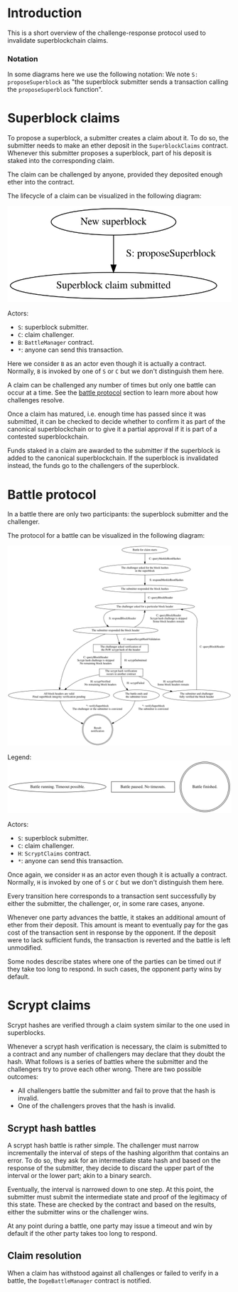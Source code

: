 # Introduction

This is a short overview of the challenge-response protocol used to invalidate superblockchain claims.

### Notation

In some diagrams here we use the following notation:
We note `S: proposeSuperblock` as "the superblock submitter sends a transaction calling the `proposeSuperblock` function".

# Superblock claims

To propose a superblock, a submitter creates a claim about it. To do so, the submitter needs to make an ether deposit in the `SuperblockClaims` contract. Whenever this submitter proposes a superblock, part of his deposit is staked into the corresponding claim.

The claim can be challenged by anyone, provided they deposited enough ether into the contract.

The lifecycle of a claim can be visualized in the following diagram:

![Superblock claim](./superblock-claims.svg)

Actors:
- `S`: superblock submitter.
- `C`: claim challenger.
- `B`: `BattleManager` contract.
- `*`: anyone can send this transaction.

Here we consider `B` as an actor even though it is actually a contract. Normally, `B` is invoked by one of `S` or `C` but we don't distinguish them here.

A claim can be challenged any number of times but only one battle can occur at a time. See the [battle protocol](#battle-protocol) section to learn more about how challenges resolve.

Once a claim has matured, i.e. enough time has passed since it was submitted, it can be checked to decide whether to confirm it as part of the canonical superblockchain or to give it a partial approval if it is part of a contested superblockchain.

Funds staked in a claim are awarded to the submitter if the superblock is added to the canonical superblockchain. If the superblock is invalidated instead, the funds go to the challengers of the superblock.

# Battle protocol

In a battle there are only two participants: the superblock submitter and the challenger.

The protocol for a battle can be visualized in the following diagram:

![Battle protocol](./battle-states.svg)

Legend:
![Battle protocol legend for nodes](./battle-states-legend.svg)

Actors:
- `S`: superblock submitter.
- `C`: claim challenger.
- `H`: `ScryptClaims` contract.
- `*`: anyone can send this transaction.

Once again, we consider `H` as an actor even though it is actually a contract. Normally, `H` is invoked by one of `S` or `C` but we don't distinguish them here.

Every transition here corresponds to a transaction sent successfully by either the submitter, the challenger, or, in some rare cases, anyone.

Whenever one party advances the battle, it stakes an additional amount of ether from their deposit. This amount is meant to eventually pay for the gas cost of the transaction sent in response by the opponent. If the deposit were to lack sufficient funds, the transaction is reverted and the battle is left unmodified.

Some nodes describe states where one of the parties can be timed out if they take too long to respond. In such cases, the opponent party wins by default.


# Scrypt claims

Scrypt hashes are verified through a claim system similar to the one used in superblocks.

Whenever a scrypt hash verification is necessary, the claim is submitted to a contract and any number of challengers may declare that they doubt the hash. What follows is a series of battles where the submitter and the challengers try to prove each other wrong. There are two possible outcomes:
- All challengers battle the submitter and fail to prove that the hash is invalid.
- One of the challengers proves that the hash is invalid.

## Scrypt hash battles

A scrypt hash battle is rather simple. The challenger must narrow incrementally the interval of steps of the hashing algorithm that contains an error. To do so, they ask for an intermediate state hash and based on the response of the submitter, they decide to discard the upper part of the interval or the lower part; akin to a binary search.

Eventually, the interval is narrowed down to one step. At this point, the submitter must submit the intermediate state and proof of the legitimacy of this state. These are checked by the contract and based on the results, either the submitter wins or the challenger wins.

At any point during a battle, one party may issue a timeout and win by default if the other party takes too long to respond.

## Claim resolution

When a claim has withstood against all challenges or failed to verify in a battle, the `DogeBattleManager` contract is notified.

<!-- TODO: Add ScryptClaims and ScryptVerifier diagrams -->
